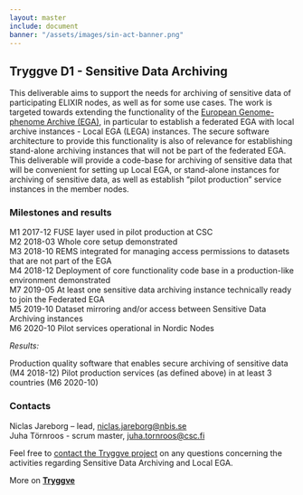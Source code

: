 ```yaml
---
layout: master
include: document
banner: "/assets/images/sin-act-banner.png"
---
```


## Tryggve D1 - Sensitive Data Archiving

This deliverable aims to support the needs for archiving of sensitive data of participating ELIXIR nodes, as well as for some use cases. The work is targeted towards extending the functionality of the [European Genome-phenome Archive (EGA)](https://ega-archive.org/), in particular to establish a federated EGA with local archive instances - Local EGA (LEGA) instances. The secure software architecture to provide this functionality is also of relevance for establishing stand-alone archiving instances that will not be part of the federated EGA. This deliverable will provide a code-base for archiving of sensitive data that will be convenient for setting up Local EGA, or stand-alone instances for archiving of sensitive data, as well as establish “pilot production” service instances in the member nodes.

### Milestones and results

M1 2017-12 FUSE layer used in pilot production at CSC  
M2 2018-03 Whole core setup demonstrated  
M3 2018-10 REMS integrated for managing access permissions to datasets that are not part of the EGA  
M4 2018-12 Deployment of core functionality code base in a production-like environment demonstrated  
M7 2019-05 At least one sensitive data archiving instance technically ready to join the Federated EGA  
M5 2019-10 Dataset mirroring and/or access between Sensitive Data Archiving instances  
M6 2020-10 Pilot services operational in Nordic Nodes  

_Results:_

Production quality software that enables secure archiving of sensitive data (M4 2018-12)
Pilot production services (as defined above) in at least 3 countries (M6 2020-10)

### Contacts 
Niclas Jareborg – lead, niclas.jareborg@nbis.se  
Juha Törnroos - scrum master, juha.tornroos@csc.fi 



Feel free to [contact the Tryggve project](mailto:tryggve@neic.no) on any questions concerning the activities regarding Sensitive Data Archiving and Local EGA.

More on **[Tryggve](https://neic.no/tryggve/)**




